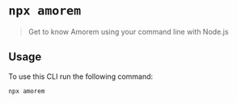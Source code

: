 # `npx amorem`

> Get to know Amorem using your command line with Node.js

## Usage

To use this CLI run the following command:

```sh
npx amorem
```
